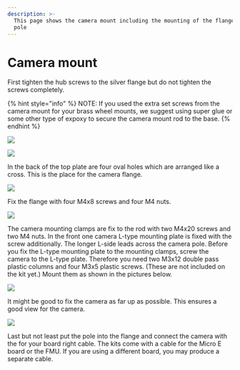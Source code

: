 ```yaml
---
description: >-
  This page shows the camera mount including the mounting of the flange and the
  pole
---
```


# Camera mount

First tighten the hub screws to the silver flange but do not tighten the screws completely.

{% hint style="info" %}
NOTE: If you used the extra set screws from the camera mount for your brass wheel mounts, we suggest using super glue or some other type of expoxy to secure the camera mount rod to the base.
{% endhint %}

![](../../../.gitbook/assets/20191218\_175736.jpg)

![](../../../.gitbook/assets/20191218\_175804.jpg)

In the back of the top plate are four oval holes which are arranged like a cross. This is the place for the camera flange.

![](../../../.gitbook/assets/camera\_place.jpg)

Fix the flange with four M4x8 screws and four M4 nuts.

![](../../../.gitbook/assets/20200107\_162202.jpg)

The camera mounting clamps are fix to the rod with two M4x20 screws and two M4 nuts. In the front one camera L-type mounting plate is fixed with the screw additionally. The longer L-side leads across the camera pole. Before you fix the L-type mounting plate to the mounting clamps, screw the camera to the L-type plate. Therefore you need  two M3x12 double pass plastic columns and four M3x5 plastic screws. (These are not included on the kit yet.) Mount them as shown in the pictures below.

![](../../../.gitbook/assets/20200127\_114300.jpg)

It might be good to fix the camera as far up as possible. This ensures a good view for the camera.

![](../../../.gitbook/assets/camera\_mount\_edit.jpg)

Last but not least put the pole into the flange and connect the camera with the for your board right cable. The kits come with a cable for the Micro E board or the FMU. If you are using a different board, you may produce a separate cable.
